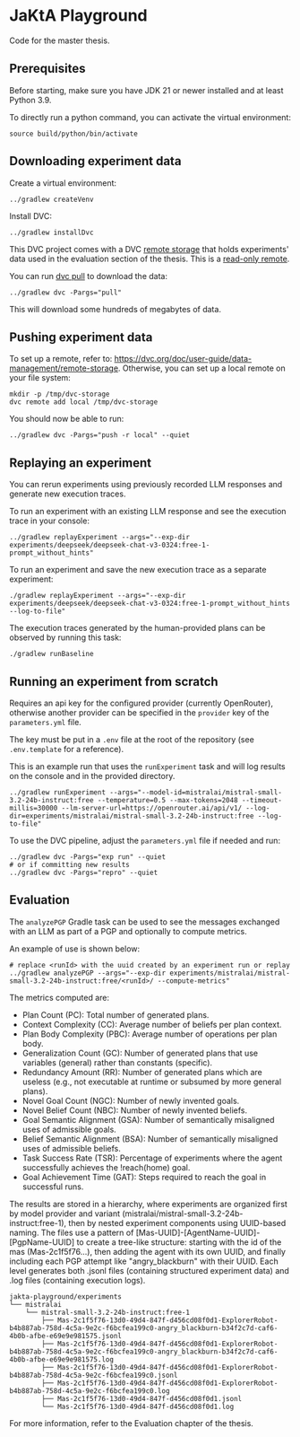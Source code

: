 # JaKtA Playground

Code for the master thesis.

## Prerequisites

Before starting, make sure you have JDK 21 or newer installed and at least Python 3.9.

To directly run a python command, you can activate the virtual environment:

```shell
source build/python/bin/activate
```

## Downloading experiment data

Create a virtual environment:

```shell
../gradlew createVenv
```

Install DVC:

```shell
../gradlew installDvc
```

This DVC project comes with a DVC [remote storage](https://dvc.org/doc/commands-reference/remote) that holds experiments' data used in the evaluation section of the thesis.
This is a [read-only remote](https://dagshub.com/rbattistini/plan-generation-experiments).

You can run [dvc pull](https://dvc.org/doc/command-reference/pull) to download the data:

```shell
../gradlew dvc -Pargs="pull"
```

This will download some hundreds of megabytes of data.

## Pushing experiment data

To set up a remote, refer to: https://dvc.org/doc/user-guide/data-management/remote-storage.
Otherwise, you can set up a local remote on your file system:

```shell
mkdir -p /tmp/dvc-storage
dvc remote add local /tmp/dvc-storage
```

You should now be able to run:

```shell
../gradlew dvc -Pargs="push -r local" --quiet
```

## Replaying an experiment

You can rerun experiments using previously recorded LLM responses and generate new execution traces.

To run an experiment with an existing LLM response and see the execution trace in your console:

```shell
../gradlew replayExperiment --args="--exp-dir experiments/deepseek/deepseek-chat-v3-0324:free-1-prompt_without_hints"
```

To run an experiment and save the new execution trace as a separate experiment:

```shell
./gradlew replayExperiment --args="--exp-dir experiments/deepseek/deepseek-chat-v3-0324:free-1-prompt_without_hints --log-to-file"
```

The execution traces generated by the human-provided plans can be observed by running this task:

```shell
./gradlew runBaseline
```

## Running an experiment from scratch

Requires an api key for the configured provider (currently OpenRouter), otherwise another provider can be specified in the `provider` key of the `parameters.yml` file.

The key must be put in a `.env` file at the root of the repository (see `.env.template` for a reference).

This is an example run that uses the `runExperiment` task and will log results on the console and in the provided directory.

```shell
../gradlew runExperiment --args="--model-id=mistralai/mistral-small-3.2-24b-instruct:free --temperature=0.5 --max-tokens=2048 --timeout-millis=30000 --lm-server-url=https://openrouter.ai/api/v1/ --log-dir=experiments/mistralai/mistral-small-3.2-24b-instruct:free --log-to-file"
```

To use the DVC pipeline, adjust the `parameters.yml` file if needed and run:

```shell
../gradlew dvc -Pargs="exp run" --quiet
# or if committing new results
../gradlew dvc -Pargs="repro" --quiet
```

## Evaluation

The `analyzePGP` Gradle task can be used to see the messages exchanged with an LLM as part of a PGP and optionally to compute metrics.

An example of use is shown below:

```shell
# replace <runId> with the uuid created by an experiment run or replay
../gradlew analyzePGP --args="--exp-dir experiments/mistralai/mistral-small-3.2-24b-instruct:free/<runId>/ --compute-metrics"
```

The metrics computed are:
- Plan Count (PC): Total number of generated plans.
- Context Complexity (CC): Average number of beliefs per plan context.
- Plan Body Complexity (PBC): Average number of operations per plan body.
- Generalization Count (GC): Number of generated plans that use variables (general) rather than constants (specific).
- Redundancy Amount (RR): Number of generated plans which are useless (e.g., not executable at runtime or subsumed by more general plans).
- Novel Goal Count (NGC): Number of newly invented goals.
- Novel Belief Count (NBC): Number of newly invented beliefs.
- Goal Semantic Alignment (GSA): Number of semantically misaligned uses of admissible goals.
- Belief Semantic Alignment (BSA): Number of semantically misaligned uses of admissible beliefs.
- Task Success Rate (TSR): Percentage of experiments where the agent successfully achieves the !reach(home) goal.
- Goal Achievement Time (GAT): Steps required to reach the goal in successful runs.

The results are stored in a hierarchy, where experiments are organized first by model provider and variant (mistralai/mistral-small-3.2-24b-instruct:free-1), then by nested experiment components using UUID-based naming. The files use a pattern of [Mas-UUID]-[AgentName-UUID]-[PgpName-UUID] to create a tree-like structure: starting with the id of the mas (Mas-2c1f5f76...), then adding the agent with its own UUID, and finally including each PGP attempt like "angry_blackburn" with their UUID.
Each level generates both .jsonl files (containing structured experiment data) and .log files (containing execution logs).

```
jakta-playground/experiments
└── mistralai
    └── mistral-small-3.2-24b-instruct:free-1
        ├── Mas-2c1f5f76-13d0-49d4-847f-d456cd08f0d1-ExplorerRobot-b4b887ab-758d-4c5a-9e2c-f6bcfea199c0-angry_blackburn-b34f2c7d-caf6-4b0b-afbe-e69e9e981575.jsonl
        ├── Mas-2c1f5f76-13d0-49d4-847f-d456cd08f0d1-ExplorerRobot-b4b887ab-758d-4c5a-9e2c-f6bcfea199c0-angry_blackburn-b34f2c7d-caf6-4b0b-afbe-e69e9e981575.log
        ├── Mas-2c1f5f76-13d0-49d4-847f-d456cd08f0d1-ExplorerRobot-b4b887ab-758d-4c5a-9e2c-f6bcfea199c0.jsonl
        ├── Mas-2c1f5f76-13d0-49d4-847f-d456cd08f0d1-ExplorerRobot-b4b887ab-758d-4c5a-9e2c-f6bcfea199c0.log
        ├── Mas-2c1f5f76-13d0-49d4-847f-d456cd08f0d1.jsonl
        └── Mas-2c1f5f76-13d0-49d4-847f-d456cd08f0d1.log
```


For more information, refer to the Evaluation chapter of the thesis.
